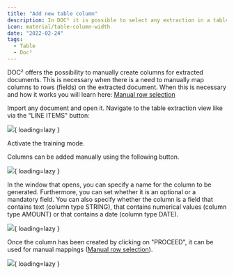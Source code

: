 ```yaml
---
title: "Add new table column"
description: In DOC² it is possible to select any extraction in a table and extract it to a new column
icon: material/table-column-width
date: "2022-02-24"
tags:
  - Table
  - Doc²
---
```


DOC² offers the possibility to manually create columns for extracted documents. This is necessary when there is a need to manually map columns to rows (fields) on the extracted document. When this is necessary and how it works you will learn here: [Manual row selection](/doc2/doc2app/table-train/training-of-table-extraction/manual-row-selection/)

Import any document and open it. Navigate to the table extraction view like via the "LINE ITEMS" button:

![](/_images/doc2/image-26.png){ loading=lazy }

Activate the training mode.

Columns can be added manually using the following button.

![](/_images/doc2/image-27-1024x367.png){ loading=lazy }

In the window that opens, you can specify a name for the column to be generated. Furthermore, you can set whether it is an optional or a mandatory field. You can also specify whether the column is a field that contains text (column type STRING), that contains numerical values (column type AMOUNT) or that contains a date (column type DATE).

![](/_images/doc2/image-28-1024x692.png){ loading=lazy }

Once the column has been created by clicking on "PROCEED", it can be used for manual mappings ([](/doc2/doc2app/table-train/training-of-table-extraction/manual-row-selection/)[Manual row selection](/doc2/doc2app/table-train/training-of-table-extraction/manual-row-selection/)).

![](/_images/doc2/image-29-1024x232.png){ loading=lazy }
